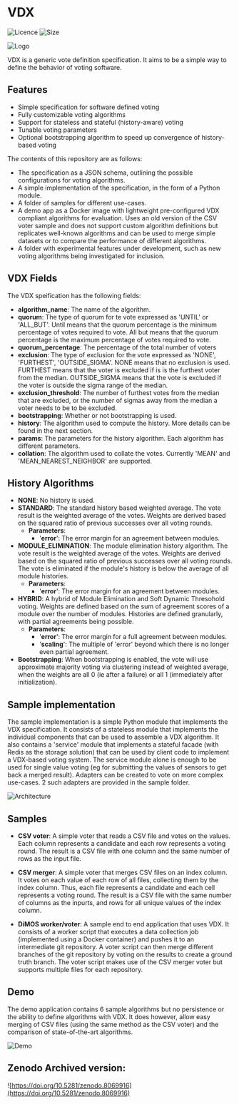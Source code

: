 # VDX
![Licence](https://img.shields.io/github/license/EcePanos/vdx) ![Size](https://img.shields.io/github/languages/code-size/EcePanos/vdx)

![Logo](logo_vdx.drawio.png)

VDX is a generic vote definition specification. It aims to be a simple way to define the behavior of voting software.

## Features

- Simple specification for software defined voting
- Fully customizable voting algorithms
- Support for stateless and stateful (history-aware) voting
- Tunable voting parameters
- Optional bootstrapping algorithm to speed up convergence of history-based voting

The contents of this repository are as follows:

- The specification as a JSON schema, outlining the possible configurations for voting algorithms.
- A simple implementation of the specification, in the form of a Python module.
- A folder of samples for different use-cases.
- A demo app as a Docker image with lightweight pre-configured VDX compliant algorithms for evaluation. Uses an old version of the CSV voter sample and does not support custom algorithm definitions but replicates well-known algorithms and can be used to merge simple datasets or to compare the performance of different algorithms.
- A folder with experimental features under development, such as new voting algorithms being investigated for inclusion.

## VDX Fields

The VDX speification has the following fields:

- **algorithm_name**: The name of the algorithm.
- **quorum**: The type of quorum for te vote expressed as 'UNTIL' or 'ALL_BUT'. Until means that the quorum percentage is the minimum percentage of votes required to vote. All but means that the quorum percentage is the maximum percentage of votes required to vote.
- **quorum_percentage**: The percentage of the total number of voters
- **exclusion**: The type of exclusion for the vote expressed as 'NONE', 'FURTHEST', 'OUTSIDE_SIGMA'. NONE means that no exclusion is used. FURTHEST means that the voter is excluded if is is the furthest voter from the median. OUTSIDE_SIGMA means that the vote is excluded if the voter is outside the sigma range of the median.
- **exclusion_threshold**: The number of furthest votes from the median that are excluded, or the number of sigmas away from the median a voter needs to be to be excluded.
- **bootstrapping**: Whether or not bootstrapping is used.
- **history**: The algorithm used to compute the history. More details can be found in the next section.
- **params**: The parameters for the history algorithm. Each algorithm has different parameters.
- **collation**: The algorithm used to collate the votes. Currently 'MEAN' and 'MEAN_NEAREST_NEIGHBOR' are supported.

## History Algorithms

- **NONE**: No history is used.
- **STANDARD**: The standard history based weighted average. The vote result is the weighted average of the votes. Weights are derived based on the squared ratio of previous successes over all voting rounds.
    - **Parameters**: 
        - '**error**': The error margin for an agreement between modules. 
- **MODULE_ELIMINATION**: The module elimination history algorithm. The vote result is the weighted average of the votes. Weights are derived based on the squared ratio of previous successes over all voting rounds. The vote is eliminated if the module's history is below the average of all module histories.
    - **Parameters**: 
        - '**error**': The error margin for an agreement between modules. 
- **HYBRID**: A hybrid of Module Elimination and Soft Dynamic Thresohold voting. Weights are defined based on the sum of agreement scores of a module over the number of modules. Histories are defined granularly, with partial agreements being possible.
    - **Parameters**: 
        - '**error**': The error margin for a full agreement between modules. 
        - '**scaling**': The multiple of 'error' beyond which there is no longer even partial agreement.
- **Bootstrapping**: When bootstrapping is enabled, the vote will use approximate majority voting via clustering instead of weighted average, when the weights are all 0 (ie after a failure) or all 1 (immediately after initialization). 

## Sample implementation

The sample implementation is a simple Python module that implements the VDX specification. It consists of a stateless module that implements the individual components that can be used to assemble a VDX algorithm. It also contains a 'service' module that implements a stateful facade (with Redis as the storage solution) that can be used by client code to implement a VDX-based voting system. The service module alone is enough to be used for single value voting (eg for submitting the values of sensors to get back a merged result). Adapters can be created to vote on more complex use-cases. 2 such adapters are provided in the sample folder.

![Architecture](/vdx.drawio.png)
## Samples

- **CSV voter**: A simple voter that reads a CSV file and votes on the values. Each column represents a candidate and each row represents a voting round. The result is a CSV file with one column and the same number of rows as the input file.

- **CSV merger**: A simple voter that merges CSV files on an index column. It votes on each value of each row of all files, collecting them by the index column. Thus, each file represents a candidate and each cell represents a voting round. The result is a CSV file with the same number of columns as the inpurts, and rows for all unique values of the index column.

- **DiMOS worker/voter**: A sample end to end application that uses VDX. It consists of a worker script that executes a data collection job (implemented using a Docker container) and pushes it to an intermediate git repository. A voter script can then merge different branches of the git repository by voting on the results to create a ground truth branch. The voter script makes use of the CSV merger voter but supports multiple files for each repository.

## Demo

The demo application contains 6 sample algorithms but no persistence or the ability to define algorithms with VDX. It does however, allow easy merging of CSV files (using the same method as the CSV voter) and the comparison of state-of-the-art algorithms.

![Demo](/demo.png)

## Zenodo Archived version:
![https://doi.org/10.5281/zenodo.8069916](https://doi.org/10.5281/zenodo.8069916)
